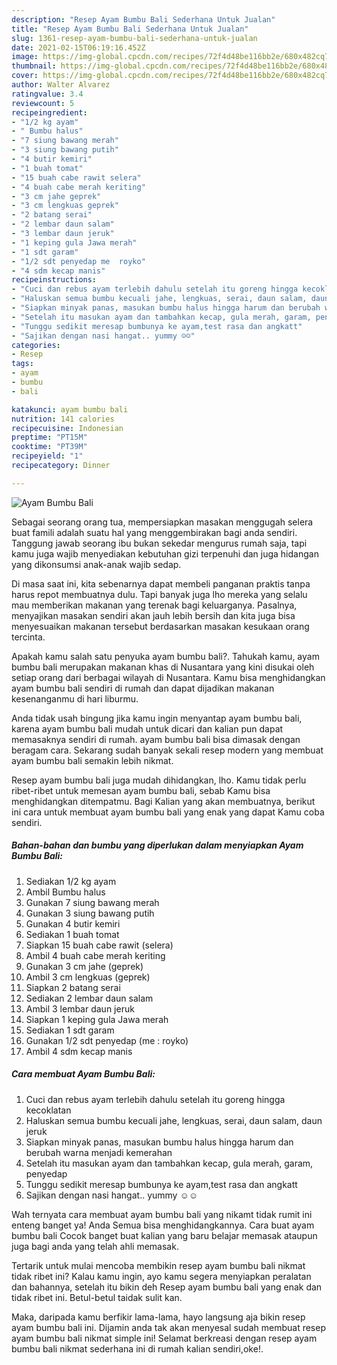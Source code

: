 ```yaml
---
description: "Resep Ayam Bumbu Bali Sederhana Untuk Jualan"
title: "Resep Ayam Bumbu Bali Sederhana Untuk Jualan"
slug: 1361-resep-ayam-bumbu-bali-sederhana-untuk-jualan
date: 2021-02-15T06:19:16.452Z
image: https://img-global.cpcdn.com/recipes/72f4d48be116bb2e/680x482cq70/ayam-bumbu-bali-foto-resep-utama.jpg
thumbnail: https://img-global.cpcdn.com/recipes/72f4d48be116bb2e/680x482cq70/ayam-bumbu-bali-foto-resep-utama.jpg
cover: https://img-global.cpcdn.com/recipes/72f4d48be116bb2e/680x482cq70/ayam-bumbu-bali-foto-resep-utama.jpg
author: Walter Alvarez
ratingvalue: 3.4
reviewcount: 5
recipeingredient:
- "1/2 kg ayam"
- " Bumbu halus"
- "7 siung bawang merah"
- "3 siung bawang putih"
- "4 butir kemiri"
- "1 buah tomat"
- "15 buah cabe rawit selera"
- "4 buah cabe merah keriting"
- "3 cm jahe geprek"
- "3 cm lengkuas geprek"
- "2 batang serai"
- "2 lembar daun salam"
- "3 lembar daun jeruk"
- "1 keping gula Jawa merah"
- "1 sdt garam"
- "1/2 sdt penyedap me  royko"
- "4 sdm kecap manis"
recipeinstructions:
- "Cuci dan rebus ayam terlebih dahulu setelah itu goreng hingga kecoklatan"
- "Haluskan semua bumbu kecuali jahe, lengkuas, serai, daun salam, daun jeruk"
- "Siapkan minyak panas, masukan bumbu halus hingga harum dan berubah warna menjadi kemerahan"
- "Setelah itu masukan ayam dan tambahkan kecap, gula merah, garam, penyedap"
- "Tunggu sedikit meresap bumbunya ke ayam,test rasa dan angkatt"
- "Sajikan dengan nasi hangat.. yummy ☺☺"
categories:
- Resep
tags:
- ayam
- bumbu
- bali

katakunci: ayam bumbu bali 
nutrition: 141 calories
recipecuisine: Indonesian
preptime: "PT15M"
cooktime: "PT39M"
recipeyield: "1"
recipecategory: Dinner

---
```



![Ayam Bumbu Bali](https://img-global.cpcdn.com/recipes/72f4d48be116bb2e/680x482cq70/ayam-bumbu-bali-foto-resep-utama.jpg)

Sebagai seorang orang tua, mempersiapkan masakan menggugah selera buat famili adalah suatu hal yang menggembirakan bagi anda sendiri. Tanggung jawab seorang ibu bukan sekedar mengurus rumah saja, tapi kamu juga wajib menyediakan kebutuhan gizi terpenuhi dan juga hidangan yang dikonsumsi anak-anak wajib sedap.

Di masa  saat ini, kita sebenarnya dapat membeli panganan praktis tanpa harus repot membuatnya dulu. Tapi banyak juga lho mereka yang selalu mau memberikan makanan yang terenak bagi keluarganya. Pasalnya, menyajikan masakan sendiri akan jauh lebih bersih dan kita juga bisa menyesuaikan makanan tersebut berdasarkan masakan kesukaan orang tercinta. 



Apakah kamu salah satu penyuka ayam bumbu bali?. Tahukah kamu, ayam bumbu bali merupakan makanan khas di Nusantara yang kini disukai oleh setiap orang dari berbagai wilayah di Nusantara. Kamu bisa menghidangkan ayam bumbu bali sendiri di rumah dan dapat dijadikan makanan kesenanganmu di hari liburmu.

Anda tidak usah bingung jika kamu ingin menyantap ayam bumbu bali, karena ayam bumbu bali mudah untuk dicari dan kalian pun dapat memasaknya sendiri di rumah. ayam bumbu bali bisa dimasak dengan beragam cara. Sekarang sudah banyak sekali resep modern yang membuat ayam bumbu bali semakin lebih nikmat.

Resep ayam bumbu bali juga mudah dihidangkan, lho. Kamu tidak perlu ribet-ribet untuk memesan ayam bumbu bali, sebab Kamu bisa menghidangkan ditempatmu. Bagi Kalian yang akan membuatnya, berikut ini cara untuk membuat ayam bumbu bali yang enak yang dapat Kamu coba sendiri.

<!--inarticleads1-->

##### Bahan-bahan dan bumbu yang diperlukan dalam menyiapkan Ayam Bumbu Bali:

1. Sediakan 1/2 kg ayam
1. Ambil  Bumbu halus
1. Gunakan 7 siung bawang merah
1. Gunakan 3 siung bawang putih
1. Gunakan 4 butir kemiri
1. Sediakan 1 buah tomat
1. Siapkan 15 buah cabe rawit (selera)
1. Ambil 4 buah cabe merah keriting
1. Gunakan 3 cm jahe (geprek)
1. Ambil 3 cm lengkuas (geprek)
1. Siapkan 2 batang serai
1. Sediakan 2 lembar daun salam
1. Ambil 3 lembar daun jeruk
1. Siapkan 1 keping gula Jawa merah
1. Sediakan 1 sdt garam
1. Gunakan 1/2 sdt penyedap (me : royko)
1. Ambil 4 sdm kecap manis




<!--inarticleads2-->

##### Cara membuat Ayam Bumbu Bali:

1. Cuci dan rebus ayam terlebih dahulu setelah itu goreng hingga kecoklatan
1. Haluskan semua bumbu kecuali jahe, lengkuas, serai, daun salam, daun jeruk
1. Siapkan minyak panas, masukan bumbu halus hingga harum dan berubah warna menjadi kemerahan
1. Setelah itu masukan ayam dan tambahkan kecap, gula merah, garam, penyedap
1. Tunggu sedikit meresap bumbunya ke ayam,test rasa dan angkatt
1. Sajikan dengan nasi hangat.. yummy ☺☺




Wah ternyata cara membuat ayam bumbu bali yang nikamt tidak rumit ini enteng banget ya! Anda Semua bisa menghidangkannya. Cara buat ayam bumbu bali Cocok banget buat kalian yang baru belajar memasak ataupun juga bagi anda yang telah ahli memasak.

Tertarik untuk mulai mencoba membikin resep ayam bumbu bali nikmat tidak ribet ini? Kalau kamu ingin, ayo kamu segera menyiapkan peralatan dan bahannya, setelah itu bikin deh Resep ayam bumbu bali yang enak dan tidak ribet ini. Betul-betul taidak sulit kan. 

Maka, daripada kamu berfikir lama-lama, hayo langsung aja bikin resep ayam bumbu bali ini. Dijamin anda tak akan menyesal sudah membuat resep ayam bumbu bali nikmat simple ini! Selamat berkreasi dengan resep ayam bumbu bali nikmat sederhana ini di rumah kalian sendiri,oke!.

